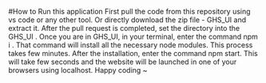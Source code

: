 #How to Run this application
First pull the code from this repository using vs code or any other tool. 
Or directly download the zip file - GHS_UI and extract it. 
After the pull request is completed, set the directory into the GHS_UI . 
Once you are in GHS_UI, in your terminal, enter the command npm i . 
That command will install all the necessary node modules. This process takes few minutes. 
After the installation, enter the command npm start. 
This will take few seconds and the website will be launched in one of your browsers using localhost. 
Happy coding ~

